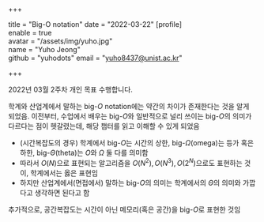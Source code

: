 +++

title = "Big-O notation"
date = "2022-03-22"
[profile]  
	enable = true  
	avatar = "/assets/img/yuho.jpg"  
	name = "Yuho Jeong"  
	github = "yuhodots"
	email = "yuho8437@unist.ac.kr"

+++

2022년 03월 2주차 개인 목표 수행합니다.
<!--more-->

학계와 산업계에서 말하는 big-$O$ notation에는 약간의 차이가 존재한다는 것을 알게 되었음. 이전부터, 수업에서 배우는 big-$O$와 일반적으로 널리 쓰이는 big-$O$의 의미가 다르다는 점이 헷갈렸는데, 해당 챕터를 읽고 이해할 수 있게 되었음

- (시간복잡도의 경우) 학계에서 big-$O$는 시간의 상한, big-$\Omega$(omega)는 등가 혹은 하한, big-$\Theta$(theta)는 $O$와 $\Omega$ 둘 다를 의미함
- 따라서 $O(N)$으로 표현되는 알고리즘을 $O(N^2), O(N^3), O(2^N)$으로도 표현하는 것이, 학계에서는 옳은 표현임
- 하지만 산업계에서(면접에서) 말하는 big-$O$의 의미는 학계에서의 $\Theta$의 의미와 가깝다고 생각하면 된다고 함

추가적으로, 공간복잡도는 시간이 아닌 메모리(혹은 공간)을 big-$O$로 표현한 것임
